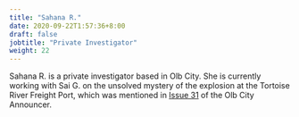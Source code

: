 ```yaml
---
title: "Sahana R."
date: 2020-09-22T1:57:36+8:00
draft: false
jobtitle: "Private Investigator"
weight: 22
---
```


Sahana R. is a private investigator based in Olb City. She is currently working with Sai G. on the unsolved mystery of the explosion at the Tortoise River Freight Port, which was mentioned in [Issue 31](https://www.arenztopia.com/news/issue-31/) of the Olb City Announcer.
